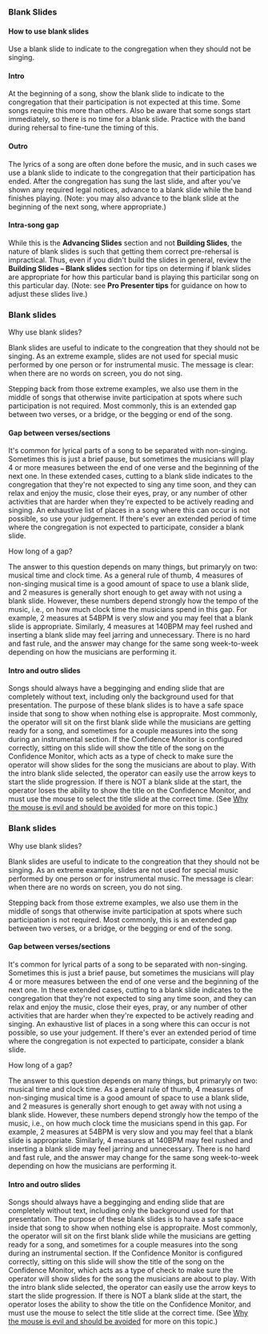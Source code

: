 ### Blank Slides
#### How to use blank slides
Use a blank slide to indicate to the congregation when they should not be singing.

#### Intro
At the beginning of a song,
show the blank slide to indicate to the congregation that their participation is not expected at this time.
Some songs require this more than others.
Also be aware that some songs start immediately,
so there is no time for a blank slide.
Practice with the band during rehersal to fine-tune the timing of this.

#### Outro
The lyrics of a song are often done before the music,
and in such cases we use a blank slide to indicate to the congregation that their participation has ended.
After the congregation has sung the last slide,
and after you've shown any required legal notices,
advance to a blank slide while the band finishes playing.
(Note: you may also advance to the blank slide at the beginning of the next song, where appropriate.)

#### Intra-song gap
While this is the **Advancing Slides** section and not **Building Slides**,
the nature of blank slides is such that getting them correct pre-rehersal is impractical.
Thus, even if you didn't build the slides in general,
review the **Building Slides – Blank slides** section for tips on determing if blank slides are appropriate for how this particular band is playing this particilar song on this particular day.
(Note: see **Pro Presenter tips** for guidance on how to adjust these slides live.)

### Blank slides
Why use blank slides?

Blank slides are useful to indicate to the congreation that they should not be singing.
As an extreme example, slides are not used for special music performed by one person or for instrumental music.
The message is clear: when there are no words on screen, you do not sing.

Stepping back from those extreme examples, we also use them in the middle of songs that otherwise invite participation at spots where such participation is not required.
Most commonly, this is an extended gap between two verses, or a bridge, or the begging or end of the song.

#### Gap between verses/sections
It's common for lyrical parts of a song to be separated with non-singing.
Sometimes this is just a brief pause, but sometimes the musicians will play 4 or more measures between the end of one verse and the beginning of the next one.
In these extended cases,
cutting to a blank slide indicates to the congregation that they're not expected to sing any time soon,
and they can relax and enjoy the music, close their eyes, pray,
or any number of other activities that are harder when they're expected to be actively reading and singing.
An exhaustive list of places in a song where this can occur is not possible, so use your judgement.
If there's ever an extended period of time where the congregation is not expected to participate,
consider a blank slide.

How long of a gap?

The answer to this question depends on many things, but primaryly on two:
musical time and clock time.
As a general rule of thumb, 4 measures of non-singing musical time is a good amount of space to use a blank slide,
and 2 measures is generally short enough to get away with not using a blank slide.
However, these numbers depend strongly how the tempo of the music, i.e., on how much clock time the musicians spend in this gap.
For example, 2 measures at 54BPM is very slow and you may feel that a blank slide is appropriate.
Similarly, 4 measures at 140BPM may feel rushed and inserting a blank slide may feel jarring and unnecessary.
There is no hard and fast rule, and the answer may change for the same song week-to-week depending on how the musicians are performing it.

#### Intro and outro slides
Songs should always have a begginging and ending slide that are completely without text, including only the background used for that presentation.
The purpose of these blank slides is to have a safe space inside that song to show when nothing else is appropraite.
Most commonly, the operator will sit on the first blank slide while the musicians are getting ready for a song,
and sometimes for a couple measures into the song during an instrumental section.
If the Confidence Monitor is configured correctly, sitting on this slide will show the title of the song on the Confidence Monitor,
which acts as a type of check to make sure the operator will show slides for the song the musicians are about to play.
With the intro blank slide selected,
the operator can easily use the arrow keys to start the slide progression.
If there is NOT a blank slide at the start,
the operator loses the ability to show the title on the Confidence Monitor,
and must use the mouse to select the title slide at the correct time.
(See [Why the mouse is evil and should be avoided](#evil-mouse) for more on this topic.)

### Blank slides
Why use blank slides?

Blank slides are useful to indicate to the congreation that they should not be singing.
As an extreme example, slides are not used for special music performed by one person or for instrumental music.
The message is clear: when there are no words on screen, you do not sing.

Stepping back from those extreme examples, we also use them in the middle of songs that otherwise invite participation at spots where such participation is not required.
Most commonly, this is an extended gap between two verses, or a bridge, or the begging or end of the song.

#### Gap between verses/sections
It's common for lyrical parts of a song to be separated with non-singing.
Sometimes this is just a brief pause, but sometimes the musicians will play 4 or more measures between the end of one verse and the beginning of the next one.
In these extended cases,
cutting to a blank slide indicates to the congregation that they're not expected to sing any time soon,
and they can relax and enjoy the music, close their eyes, pray,
or any number of other activities that are harder when they're expected to be actively reading and singing.
An exhaustive list of places in a song where this can occur is not possible, so use your judgement.
If there's ever an extended period of time where the congregation is not expected to participate,
consider a blank slide.

How long of a gap?

The answer to this question depends on many things, but primaryly on two:
musical time and clock time.
As a general rule of thumb, 4 measures of non-singing musical time is a good amount of space to use a blank slide,
and 2 measures is generally short enough to get away with not using a blank slide.
However, these numbers depend strongly how the tempo of the music, i.e., on how much clock time the musicians spend in this gap.
For example, 2 measures at 54BPM is very slow and you may feel that a blank slide is appropriate.
Similarly, 4 measures at 140BPM may feel rushed and inserting a blank slide may feel jarring and unnecessary.
There is no hard and fast rule, and the answer may change for the same song week-to-week depending on how the musicians are performing it.

#### Intro and outro slides
Songs should always have a begginging and ending slide that are completely without text, including only the background used for that presentation.
The purpose of these blank slides is to have a safe space inside that song to show when nothing else is appropraite.
Most commonly, the operator will sit on the first blank slide while the musicians are getting ready for a song,
and sometimes for a couple measures into the song during an instrumental section.
If the Confidence Monitor is configured correctly, sitting on this slide will show the title of the song on the Confidence Monitor,
which acts as a type of check to make sure the operator will show slides for the song the musicians are about to play.
With the intro blank slide selected,
the operator can easily use the arrow keys to start the slide progression.
If there is NOT a blank slide at the start,
the operator loses the ability to show the title on the Confidence Monitor,
and must use the mouse to select the title slide at the correct time.
(See [Why the mouse is evil and should be avoided](#evil-mouse) for more on this topic.)